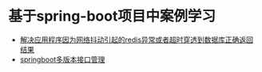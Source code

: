 # 基于spring-boot项目中案例学习

- [解决应用程序因为网络抖动引起的redis异常或者超时穿透到数据库正确返回结果](https://github.com/zhiliao666/spring-boot-demo/tree/master/spring-boot-redis-exception)
- [springboot多版本接口管理](https://github.com/zhiliao666/spring-boot-demo/tree/master/spring-boot-apiversion)